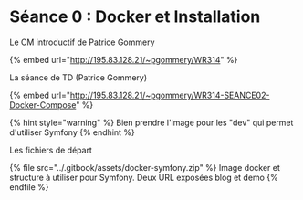 # Séance 0 : Docker et Installation

Le CM introductif de Patrice Gommery

{% embed url="http://195.83.128.21/~pgommery/WR314" %}

La séance de TD (Patrice Gommery)

{% embed url="http://195.83.128.21/~pgommery/WR314-SEANCE02-Docker-Compose" %}

{% hint style="warning" %}
Bien prendre l'image pour les "dev" qui permet d'utiliser Symfony
{% endhint %}

Les fichiers de départ



{% file src="../.gitbook/assets/docker-symfony.zip" %}
Image docker et structure à utiliser pour Symfony. Deux URL exposées blog et demo
{% endfile %}
